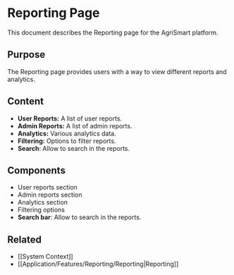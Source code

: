 # Reporting Page

This document describes the Reporting page for the AgriSmart platform.

## Purpose

The Reporting page provides users with a way to view different reports and analytics.

## Content

*   **User Reports:** A list of user reports.
*   **Admin Reports:** A list of admin reports.
*   **Analytics:** Various analytics data.
*   **Filtering:** Options to filter reports.
* **Search**: Allow to search in the reports.

## Components

*   User reports section
*   Admin reports section
*   Analytics section
*   Filtering options
* **Search bar**: Allow to search in the reports.

## Related

* [[System Context]]
* [[Application/Features/Reporting/Reporting|Reporting]]
